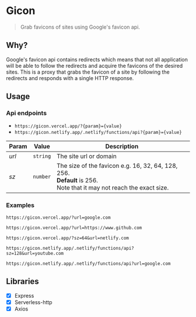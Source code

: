 # Gicon

> Grab favicons of sites using Google's favicon api.

## Why?

Google's favicon api contains redirects which means that not all application will be able to follow the redirects and acquire the favicons of the desired sites. This is a proxy that grabs the favicon of a site by following the redirects and responds with a single HTTP response.

## Usage

### Api endpoints

-   `https://gicon.vercel.app/?{param}={value}`
-   `https://gicon.netlify.app/.netlify/functions/api?{param}={value}`

| Param | Value    | Description                                                                                                               |
| ----- | -------- | ------------------------------------------------------------------------------------------------------------------------- |
| _url_ | `string` | The site url or domain                                                                                                    |
| _sz_  | `number` | The size of the favicon e.g. 16, 32, 64, 128, 256.<br> **Default** is 256.<br> Note that it may not reach the exact size. |

### Examples

```
https://gicon.vercel.app/?url=google.com
```

```
https://gicon.vercel.app/?url=https://www.github.com
```

```
https://gicon.vercel.app/?sz=64&url=netlify.com
```

```
https://gicon.netlify.app/.netlify/functions/api?sz=128&url=youtube.com
```

```
https://gicon.netlify.app/.netlify/functions/api?url=google.com
```

## Libraries

-   [x] Express
-   [x] Serverless-http
-   [x] Axios
